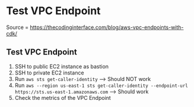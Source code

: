# Test VPC Endpoint

Source = https://thecodinginterface.com/blog/aws-vpc-endpoints-with-cdk/

## Test VPC Endpoint
1. SSH to public EC2 instance as bastion
2. SSH to private EC2 instance
3. Run `aws sts get-caller-identity` --> Should NOT work
4. Run `aws --region us-east-1 sts get-caller-identity --endpoint-url https://sts.us-east-1.amazonaws.com` --> Should work
5. Check the metrics of the VPC Endpoint
